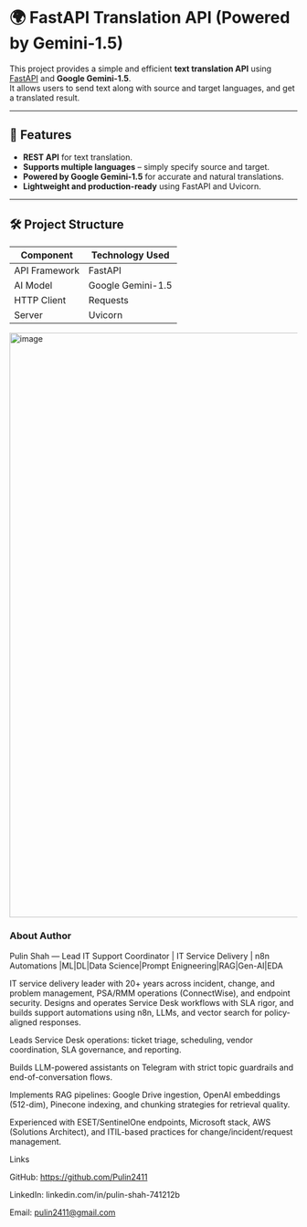 # 🌍 FastAPI Translation API (Powered by Gemini-1.5)

This project provides a simple and efficient **text translation API** using [FastAPI](https://fastapi.tiangolo.com/) and **Google Gemini-1.5**.  
It allows users to send text along with source and target languages, and get a translated result.

---

## 🚀 Features

- **REST API** for text translation.
- **Supports multiple languages** – simply specify source and target.
- **Powered by Google Gemini-1.5** for accurate and natural translations.
- **Lightweight and production-ready** using FastAPI and Uvicorn.

---

## 🛠️ Project Structure

| Component     | Technology Used   |
| ------------- | ----------------- |
| API Framework | FastAPI           |
| AI Model      | Google Gemini-1.5 |
| HTTP Client   | Requests          |
| Server        | Uvicorn           |

<img width="1536" height="1024" alt="image" src="https://github.com/user-attachments/assets/b2d73591-2fcf-41c2-9031-744ff3bf720c" />

### About Author
Pulin Shah — Lead IT Support Coordinator | IT Service Delivery | n8n Automations |ML|DL|Data Science|Prompt Enigneering|RAG|Gen-AI|EDA

IT service delivery leader with 20+ years across incident, change, and problem management, PSA/RMM operations (ConnectWise), and endpoint security. Designs and operates Service Desk workflows with SLA rigor, and builds support automations using n8n, LLMs, and vector search for policy-aligned responses.

Leads Service Desk operations: ticket triage, scheduling, vendor coordination, SLA governance, and reporting.

Builds LLM-powered assistants on Telegram with strict topic guardrails and end-of-conversation flows.

Implements RAG pipelines: Google Drive ingestion, OpenAI embeddings (512-dim), Pinecone indexing, and chunking strategies for retrieval quality.

Experienced with ESET/SentinelOne endpoints, Microsoft stack, AWS (Solutions Architect), and ITIL-based practices for change/incident/request management.

Links

GitHub: https://github.com/Pulin2411

LinkedIn: linkedin.com/in/pulin-shah-741212b

Email: pulin2411@gmail.com
